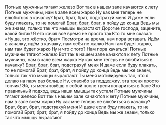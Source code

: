 Потные мужчины тягают железо
Вот так в нашем зале качаются к лету
Потные мужчины, нам в зале всем жарко
Ну как мне теперь не влюбиться в качалку?
Брат, брат, брат, подстрахуй меня
И даже если буду плакать, то не помогай
Брат, брат, брат, я пойду до конца
Ведь мы же знаем, только так что мышцы вырастают
Дорогие господа, зацените, какой битак!
Я его качал всё время не просто так
Кто то мне сказал: «Ну да, это жёстко, брат»
Посмотри на время, нам пора вставать
Идём в качалку, идём в качалку, нам себя не жалко
Нам там будет жарко, нам там будет жарко
Ну и что с того? Нам пора качаться!
Потные мужчины тягают железо
Вот так в нашем зале качаются к лету
Потные мужчины, нам в зале всем жарко
Ну как мне теперь не влюбиться в качалку?
Брат, брат, брат, подстрахуй меня
И даже если буду плакать, то не помогай
Брат, брат, брат, я пойду до конца
Ведь мы же знаем, только так что мышцы вырастают
Ты меня мотивируешь так, что я делаю на пару раз больше
Ну, спасибо за поддержку, эта треня просто топчик!
Эй, ты меня зовёшь с собой после трени попариться в бане
Это правильный подход, ведь наши мышцы так устали
Потные мужчины тягают железо
Вот так в нашем зале качаются к лету
Потные мужчины, нам в зале всем жарко
Ну как мне теперь не влюбиться в качалку?
Брат, брат, брат, подстрахуй меня
И даже если буду плакать, то не помогай
Брат, брат, брат, я пойду до конца
Ведь мы же знаем, только так что мышцы вырастают
